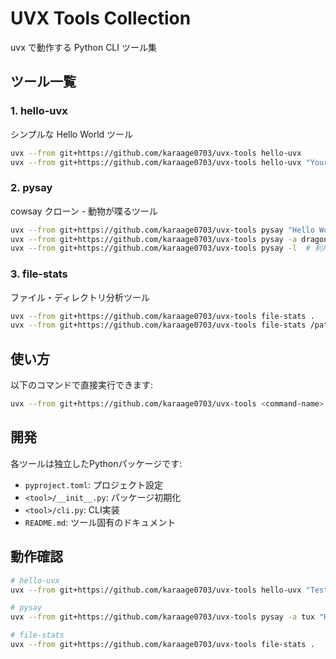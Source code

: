 # UVX Tools Collection

uvx で動作する Python CLI ツール集

## ツール一覧

### 1. hello-uvx
シンプルな Hello World ツール

```bash
uvx --from git+https://github.com/karaage0703/uvx-tools hello-uvx
uvx --from git+https://github.com/karaage0703/uvx-tools hello-uvx "Your Name"
```

### 2. pysay
cowsay クローン - 動物が喋るツール

```bash
uvx --from git+https://github.com/karaage0703/uvx-tools pysay "Hello World"
uvx --from git+https://github.com/karaage0703/uvx-tools pysay -a dragon "Dragons are cool!"
uvx --from git+https://github.com/karaage0703/uvx-tools pysay -l  # 利用可能な動物一覧
```

### 3. file-stats
ファイル・ディレクトリ分析ツール

```bash
uvx --from git+https://github.com/karaage0703/uvx-tools file-stats .
uvx --from git+https://github.com/karaage0703/uvx-tools file-stats /path/to/directory
```

## 使い方

以下のコマンドで直接実行できます:

```bash
uvx --from git+https://github.com/karaage0703/uvx-tools <command-name> [args]
```

## 開発

各ツールは独立したPythonパッケージです:

- `pyproject.toml`: プロジェクト設定
- `<tool>/__init__.py`: パッケージ初期化
- `<tool>/cli.py`: CLI実装
- `README.md`: ツール固有のドキュメント

## 動作確認

```bash
# hello-uvx
uvx --from git+https://github.com/karaage0703/uvx-tools hello-uvx "Test"

# pysay
uvx --from git+https://github.com/karaage0703/uvx-tools pysay -a tux "Hello from Tux!"

# file-stats
uvx --from git+https://github.com/karaage0703/uvx-tools file-stats .
```
